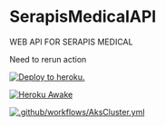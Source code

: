 # SerapisMedicalAPI
WEB API FOR SERAPIS MEDICAL


Need to rerun action

[![Deploy to heroku.](https://github.com/ProximaIndustries/SerapisMedicalAPI/actions/workflows/dotnet-desktop.yml/badge.svg)](https://github.com/ProximaIndustries/SerapisMedicalAPI/actions/workflows/dotnet-desktop.yml)


[![Heroku Awake](https://github.com/ProximaIndustries/SerapisMedicalAPI/actions/workflows/main.yml/badge.svg)](https://github.com/ProximaIndustries/SerapisMedicalAPI/actions/workflows/main.yml)


[![.github/workflows/AksCluster.yml](https://github.com/ProximaIndustries/SerapisMedicalAPI/actions/workflows/AksCluster.yml/badge.svg)](https://github.com/ProximaIndustries/SerapisMedicalAPI/actions/workflows/AksCluster.yml)
